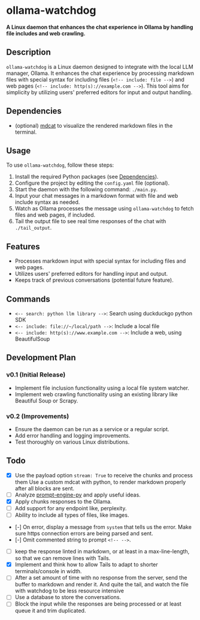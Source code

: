 # ollama-watchdog

**A Linux daemon that enhances the chat experience in Ollama by handling file includes
and web crawling.**

## Description

`ollama-watchdog` is a Linux daemon designed to integrate with the local LLM manager,
Ollama. It enhances the chat experience by processing markdown files with special syntax
for including files (`<!-- include: file -->`) and web pages
(`<!-- include: http(s)://example.com -->`). This tool aims for simplicity by utilizing
users' preferred editors for input and output handling.

## Dependencies

-   (optional) [mdcat](https://github.com/swsnr/mdcat) to visualize the rendered
    markdown files in the terminal.

## Usage

To use `ollama-watchdog`, follow these steps:

1. Install the required Python packages (see [Dependencies](#dependencies)).
2. Configure the project by editing the `config.yaml` file (optional).
3. Start the daemon with the following command: `./main.py`.
4. Input your chat messages in a markdown format with file and web include syntax as
   needed.
5. Watch as Ollama processes the message using `ollama-watchdog` to fetch files and web
   pages, if included.
6. Tail the output file to see real time responses of the chat with `./tail_output`.

## Features

-   Processes markdown input with special syntax for including files and web pages.
-   Utilizes users' preferred editors for handling input and output.
-   Keeps track of previous conversations (potential future feature).

## Commands

-   `<-- search: python llm library -->`: Search using duckduckgo python SDK
-   `<-- include: file://~/local/path -->`: Include a local file
-   `<-- include: http(s)://www.example.com -->`: Include a web, using BeautifulSoup

## Development Plan

### v0.1 (Initial Release)

-   Implement file inclusion functionality using a local file system watcher.
-   Implement web crawling functionality using an existing library like Beautiful Soup
    or Scrapy.

### v0.2 (Improvements)

-   Ensure the daemon can be run as a service or a regular script.
-   Add error handling and logging improvements.
-   Test thoroughly on various Linux distributions.

## Todo

-   [x] Use the payload option `stream: True` to receive the chunks and process them Use
        a custom mdcat with python, to render markdown properly after all blocks are
        sent.
-   [ ] Analyze [prompt-engine-py](https://github.com/microsoft/prompt-engine-py) and
        apply useful ideas.
-   [x] Apply chunks responses to the Ollama.
-   [ ] Add support for any endpoint like, perplexity.
-   [ ] Ability to include all types of files, like images.
-   [-] On error, display a message from `system` that tells us the error. Make sure
    https connection errors are being parsed and sent.
-   [-] Omit commented string to prompt `<!-- -->`.
-   [ ] keep the response linted in markdown, or at least in a max-line-length, so that
        we can remove lines with Tails.
-   [x] Implement and think how to allow Tails to adapt to shorter terminals/console in
        width.
-   [ ] After a set amount of time with no response from the server, send the buffer to
        markdown and render it. And quite the tail, and watch the file with watchdog to
        be less resource intensive
-   [ ] Use a database to store the conversations.
-   [ ] Block the input while the responses are being processed or at least queue it and
        trim duplicated.
